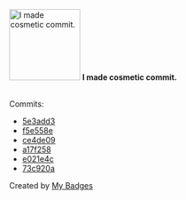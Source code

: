 <img src="https://my-badges.github.io/my-badges/cosmetic-commit.png" alt="I made cosmetic commit." title="I made cosmetic commit." width="128">
<strong>I made cosmetic commit.</strong>
<br><br>

Commits:

- <a href="https://github.com/ccamel/erlang-event-sourcing-xp/commit/5e3add37abde62eb6c22d13429e7e49975d02068">5e3add3</a>
- <a href="https://github.com/ccamel/erlang-event-sourcing-xp/commit/f5e558e4519a6e20d786c40d80392e436d40e3cb">f5e558e</a>
- <a href="https://github.com/ccamel/ccamel/commit/ce4de0975ec7a14a14c1c2f22822c3e1dda67b3d">ce4de09</a>
- <a href="https://github.com/ccamel/ccamel/commit/a17f258b859d91d9b7401fa92c6aecc5137b83e2">a17f258</a>
- <a href="https://github.com/ccamel/ccamel/commit/e021e4c4b3900c28f08e14b8f606d953ae11773b">e021e4c</a>
- <a href="https://github.com/ccamel/ccamel/commit/73c920a735f704622640659f9591e360fff1bedd">73c920a</a>


Created by <a href="https://github.com/my-badges/my-badges">My Badges</a>